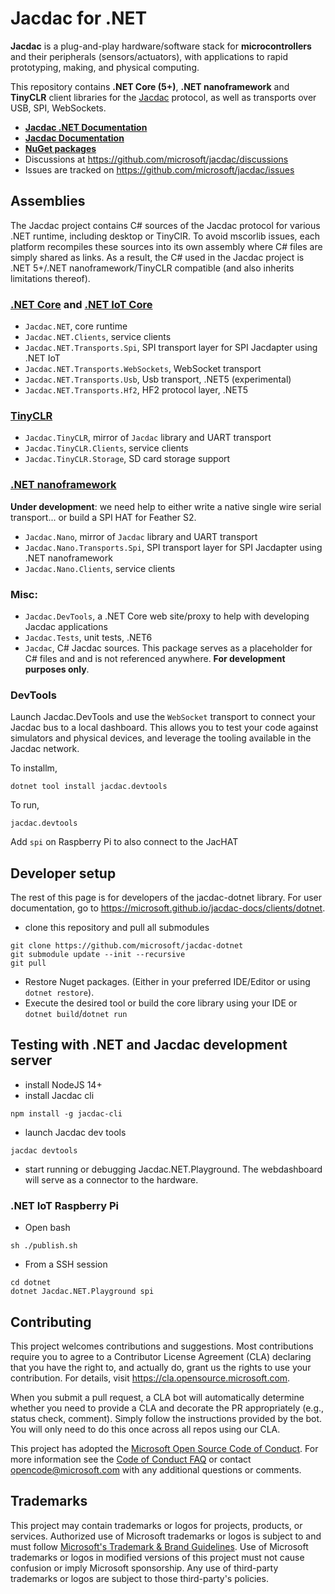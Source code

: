 # Jacdac for .NET

**Jacdac** is a plug-and-play hardware/software stack 
for **microcontrollers** and their peripherals (sensors/actuators), 
with applications to rapid prototyping, making, and physical computing. 

This repository contains **.NET Core (5+)**, **.NET nanoframework** and **TinyCLR** client libraries for the [Jacdac](https://aka.ms/jacdac) protocol,
as well as transports over USB, SPI, WebSockets.

* **[Jacdac .NET Documentation](https://microsoft.github.io/jacdac-docs/clients/dotnet)**
* **[Jacdac Documentation](https://aka.ms/jacdac/)**
* **[NuGet packages](https://www.nuget.org/profiles/Jacdac)**
* Discussions at https://github.com/microsoft/jacdac/discussions
* Issues are tracked on https://github.com/microsoft/jacdac/issues

## Assemblies

The Jacdac project contains C# sources of the Jacdac protocol for various .NET runtime, including desktop or TinyClR.
To avoid mscorlib issues, each platform recompiles these sources into its own assembly where C# files are simply shared as links.
As a result, the C# used in the Jacdac project is .NET 5+/.NET nanoframework/TinyCLR compatible (and also inherits limitations thereof).

### [.NET Core](https://docs.microsoft.com/en-us/dotnet/core/introduction) and [.NET IoT Core](https://dotnet.microsoft.com/en-us/apps/iot)

  - `Jacdac.NET`, core runtime
  - `Jacdac.NET.Clients`, service clients
  - `Jacdac.NET.Transports.Spi`, SPI transport layer for SPI Jacdapter using .NET IoT
  - `Jacdac.NET.Transports.WebSockets`, WebSocket transport
  - `Jacdac.NET.Transports.Usb`, Usb transport, .NET5 (experimental)
  - `Jacdac.NET.Transports.Hf2`, HF2 protocol layer, .NET5

### [TinyCLR](https://www.ghielectronics.com/tinyclr/)

  - `Jacdac.TinyCLR`, mirror of `Jacdac` library and UART transport
  - `Jacdac.TinyCLR.Clients`, service clients
  - `Jacdac.TinyCLR.Storage`, SD card storage support

### [.NET nanoframework](https://www.nanoframework.net/)

**Under development**: we need help to either write a native single wire serial transport... or build a SPI HAT for Feather S2.

  - `Jacdac.Nano`, mirror of `Jacdac` library and UART transport
  - `Jacdac.Nano.Transports.Spi`, SPI transport layer for SPI Jacdapter using .NET nanoframework
  - `Jacdac.Nano.Clients`, service clients

### Misc:

  - `Jacdac.DevTools`, a .NET Core web site/proxy to help with developing Jacdac applications
  - `Jacdac.Tests`, unit tests, .NET6
  - `Jacdac`, C# Jacdac sources. This package serves as a placeholder for C# files and
    and is not referenced anywhere. **For development purposes only**.

### DevTools

Launch Jacdac.DevTools and use the `WebSocket` transport to connect your Jacdac bus to a local dashboard.
This allows you to test your code against simulators and physical devices, and leverage the tooling
available in the Jacdac network.

To installm,
```
dotnet tool install jacdac.devtools
```

To run,
```
jacdac.devtools
```

Add `spi` on Raspberry Pi to also connect to the JacHAT

## Developer setup

The rest of this page is for developers of the jacdac-dotnet library. For user documentation, go to https://microsoft.github.io/jacdac-docs/clients/dotnet.

* clone this repository and pull all submodules
```
git clone https://github.com/microsoft/jacdac-dotnet
git submodule update --init --recursive
git pull
```

* Restore Nuget packages. (Either in your preferred IDE/Editor or using `dotnet restore`).
* Execute the desired tool or build the core library using your IDE or `dotnet build`/`dotnet run`

## Testing with .NET and Jacdac development server

* install NodeJS 14+
* install Jacdac cli
```
npm install -g jacdac-cli
```

* launch Jacdac dev tools
```
jacdac devtools
```

* start running or debugging Jacdac.NET.Playground. The webdashboard will serve as a connector to the hardware.

### .NET IoT Raspberry Pi

* Open bash

```
sh ./publish.sh
```

* From a SSH session
```
cd dotnet
dotnet Jacdac.NET.Playground spi
```

## Contributing

This project welcomes contributions and suggestions.  Most contributions require you to agree to a
Contributor License Agreement (CLA) declaring that you have the right to, and actually do, grant us
the rights to use your contribution. For details, visit https://cla.opensource.microsoft.com.

When you submit a pull request, a CLA bot will automatically determine whether you need to provide
a CLA and decorate the PR appropriately (e.g., status check, comment). Simply follow the instructions
provided by the bot. You will only need to do this once across all repos using our CLA.

This project has adopted the [Microsoft Open Source Code of Conduct](https://opensource.microsoft.com/codeofconduct/).
For more information see the [Code of Conduct FAQ](https://opensource.microsoft.com/codeofconduct/faq/) or
contact [opencode@microsoft.com](mailto:opencode@microsoft.com) with any additional questions or comments.

## Trademarks

This project may contain trademarks or logos for projects, products, or services. Authorized use of Microsoft 
trademarks or logos is subject to and must follow 
[Microsoft's Trademark & Brand Guidelines](https://www.microsoft.com/en-us/legal/intellectualproperty/trademarks/usage/general).
Use of Microsoft trademarks or logos in modified versions of this project must not cause confusion or imply Microsoft sponsorship.
Any use of third-party trademarks or logos are subject to those third-party's policies.
